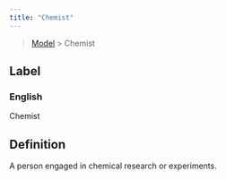 ```yaml
---
title: "Chemist"
---
```


> [Model](./../) > Chemist

## Label

### English
Chemist


## Definition
A person engaged in chemical research or experiments.  


    
